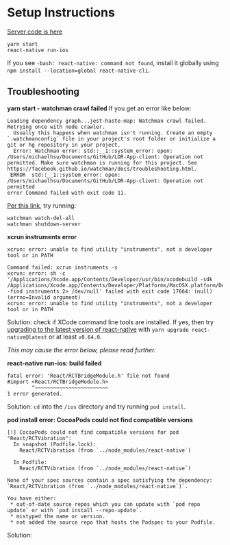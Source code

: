 # Setup Instructions
[Server code is here](https://github.com/hsunami10/LDR-App-server)

```shell
yarn start
react-native run-ios
```
If you see `-bash: react-native: command not found`, install it globally using `npm install --location=global react-native-cli`.

## Troubleshooting
**yarn start - watchman crawl failed**
If you get an error like below:
```shell
Loading dependency graph...jest-haste-map: Watchman crawl failed. Retrying once with node crawler.
  Usually this happens when watchman isn't running. Create an empty `.watchmanconfig` file in your project's root folder or initialize a git or hg repository in your project.
  Error: Watchman error: std::__1::system_error: open: /Users/michaelhsu/Documents/GitHub/LDR-App-client: Operation not permitted. Make sure watchman is running for this project. See https://facebook.github.io/watchman/docs/troubleshooting.html.
 ERROR  std::__1::system_error: open: /Users/michaelhsu/Documents/GitHub/LDR-App-client: Operation not permitted
error Command failed with exit code 11.
```
[Per this link](https://github.com/facebook/watchman/issues/977#issuecomment-1189903929), try running:
```shell
watchman watch-del-all
watchman shutdown-server
```

**xcrun instruments error**
```shell
xcrun: error: unable to find utility "instruments", not a developer tool or in PATH

Command failed: xcrun instruments -s
xcrun: error: sh -c '/Applications/Xcode.app/Contents/Developer/usr/bin/xcodebuild -sdk /Applications/Xcode.app/Contents/Developer/Platforms/MacOSX.platform/Developer/SDKs/MacOSX.sdk -find instruments 2> /dev/null' failed with exit code 17664: (null) (errno=Invalid argument)
xcrun: error: unable to find utility "instruments", not a developer tool or in PATH
```
Solution: check if XCode command line tools are installed. If yes, then try [upgrading to the latest version of react-native](https://stackoverflow.com/a/70249632) with `yarn upgrade react-native@latest` or at least `v0.64.0`.

_This may cause the error below, please read further._

**react-native run-ios: build failed**
```shell
fatal error: 'React/RCTBridgeModule.h' file not found
#import <React/RCTBridgeModule.h>
        ^~~~~~~~~~~~~~~~~~~~~~~~~
1 error generated.
```
Solution: `cd` into the `/ios` directory and try running `pod install`.


**pod install error: CocoaPods could not find compatible versions**
```shell
[!] CocoaPods could not find compatible versions for pod "React/RCTVibration":
  In snapshot (Podfile.lock):
    React/RCTVibration (from `../node_modules/react-native`)

  In Podfile:
    React/RCTVibration (from `../node_modules/react-native`)

None of your spec sources contain a spec satisfying the dependency: `React/RCTVibration (from `../node_modules/react-native`)`.

You have either:
 * out-of-date source repos which you can update with `pod repo update` or with `pod install --repo-update`.
 * mistyped the name or version.
 * not added the source repo that hosts the Podspec to your Podfile.
```
Solution:
```shell

```
